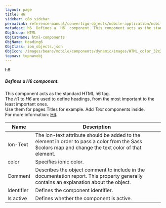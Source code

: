 ```yaml
---
layout: page
title: H6
sidebar: c8o_sidebar
permalink: reference-manual/convertigo-objects/mobile-application/mobile-components/html-components/h6/
metadesc: h6  Defines a  H6  component. This component acts as the standard HTML h6 tag. The  H1  to  H6  are used to define headings, from the most important t
ObjGroup: HTML
ObjCatName: html-components
ObjName: Heading6
ObjClass: ion_objects.json
ObjIcon: /images/beans/mobile/components/dynamic/images/HTML_color_32x32.png
topnav: topnavobj
---
```

h6<br/>

##### Defines a <i>H6</i> component.<br/>
This component acts as the standard HTML h6 tag.<br/>
The <i>H1</i> to <i>H6</i> are used to define headings, from the most important to the least important ones.<br/>
Use them for pages Titles for example. Add <i>Text</i> components inside.<br/>
 For more information: <a href='https://www.w3schools.com/tags/tag_hn.asp'>H6</a>.

Name | Description 
--- | ---
Ion-Text | The ion-text attribute should be added to the element in order to pass a color from the Sass $colors map and change the text color of that element.
color | Specifies ionic color.
Comment | Describes the object comment to include in the documentation report.  This property generally contains an explanation about the object. 
Identifier | Defines the component identifier.  
Is active | Defines whether the component is active. 

